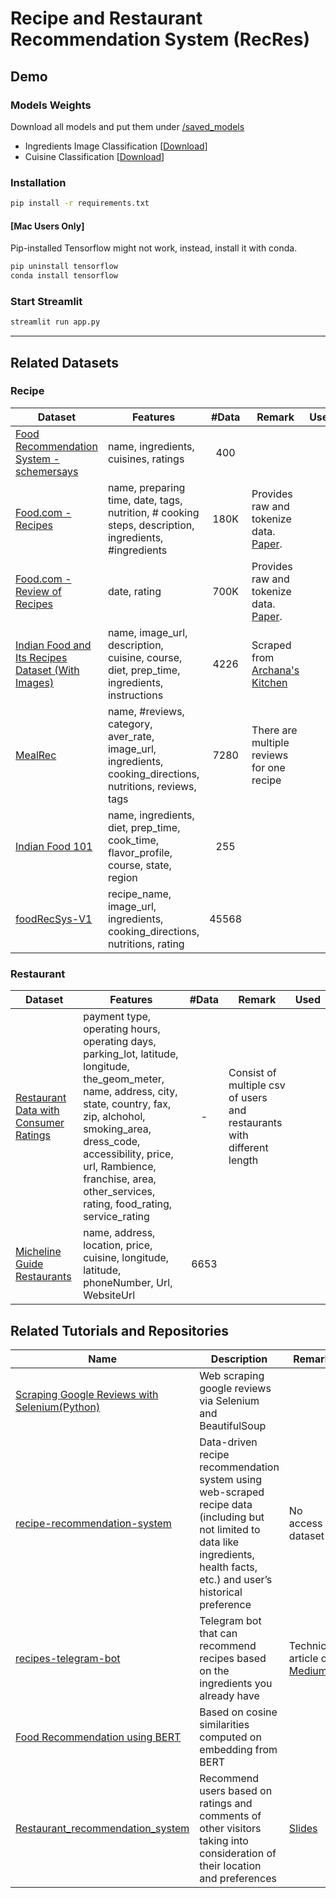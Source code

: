 # Recipe and Restaurant Recommendation System (RecRes)

## Demo

### Models Weights

Download all models and put them under [/saved_models](saved_models)
- Ingredients Image Classification [[Download](https://drive.google.com/drive/folders/14bD6szRrTCwEss9i5jHvZ0mNyCOLuava?usp=drive_link)]
- Cuisine Classification [[Download](https://drive.google.com/file/d/1-jsCInkVSk9To1r0nWCZW8GUx45134VK/view?usp=sharing)]
### Installation

```bash
pip install -r requirements.txt
```

#### [Mac Users Only]

Pip-installed Tensorflow might not work, instead, install it with conda.
```bash
pip uninstall tensorflow
conda install tensorflow
```

### Start Streamlit

```python
streamlit run app.py
```

---

## Related Datasets

### Recipe

|Dataset|Features|#Data |Remark|Used|
|-------|--------|:----:|------|:---:|
|[Food Recommendation System - schemersays](https://www.kaggle.com/datasets/schemersays/food-recommendation-system?select=1662574418893344.csv)|name, ingredients, cuisines, ratings|400|||
|[Food.com - Recipes](https://www.kaggle.com/datasets/shuyangli94/food-com-recipes-and-user-interactions)|name, preparing time, date, tags, nutrition, # cooking steps, description, ingredients, #ingredients|180K|Provides raw and tokenize data. [Paper](https://aclanthology.org/D19-1613/).|
|[Food.com - Review of Recipes](https://www.kaggle.com/datasets/shuyangli94/food-com-recipes-and-user-interactions)|date, rating|700K|Provides raw and tokenize data. [Paper](https://aclanthology.org/D19-1613/).||
|[Indian Food and Its Recipes Dataset (With Images)](https://www.kaggle.com/datasets/kishanpahadiya/indian-food-and-its-recipes-dataset-with-images)|name, image_url, description, cuisine, course, diet, prep_time, ingredients, instructions| 4226|Scraped from [Archana's Kitchen](https://www.archanaskitchen.com/)||
|[MealRec](https://github.com/WUT-IDEA/MealRec)|name, #reviews, category, aver_rate, image_url, ingredients, cooking_directions, nutritions, reviews, tags|7280|There are multiple reviews for one recipe|
|[Indian Food 101](https://www.kaggle.com/datasets/nehaprabhavalkar/indian-food-101)|name, ingredients, diet, prep_time, cook_time, flavor_profile, course, state, region|255|
|[foodRecSys-V1](https://www.kaggle.com/datasets/elisaxxygao/foodrecsysv1?select=core-data-valid_rating.csv)|recipe_name, image_url, ingredients, cooking_directions, nutritions, rating|45568|
### Restaurant

|Dataset|Features|#Data |Remark|Used|
|-------|--------|:----:|------|:---:|
|[Restaurant Data with Consumer Ratings](https://www.kaggle.com/datasets/uciml/restaurant-data-with-consumer-ratings)|payment type, operating hours, operating days, parking_lot, latitude, longitude, the_geom_meter, name, address, city, state, country, fax, zip, alchohol, smoking_area, dress_code, accessibility, price, url, Rambience, franchise, area, other_services, rating, food_rating, service_rating|-|Consist of multiple csv of users and restaurants with different length|
|[Micheline Guide Restaurants](https://www.kaggle.com/datasets/ngshiheng/michelin-guide-restaurants-2021)|name, address, location, price, cuisine, longitude, latitude, phoneNumber, Url, WebsiteUrl|6653|


## Related Tutorials and Repositories

|Name|Description|Remark|
|---|---|---|
|[Scraping Google Reviews with Selenium(Python)](https://medium.com/@isguzarsezgin/scraping-google-reviews-with-selenium-python-23135ffcc331)|Web scraping google reviews via Selenium and BeautifulSoup|
|[recipe-recommendation-system](https://github.com/ajemerson/recipe-recommendation-system)|Data-driven recipe recommendation system using web-scraped recipe data (including but not limited to data like ingredients, health facts, etc.) and user’s historical preference|No access to dataset
|[recipes-telegram-bot](https://github.com/RomainGratier/recipes-telegram-bot)|Telegram bot that can recommend recipes based on the ingredients you already have|Technical article on [Medium](https://romain-gratier.medium.com/de2d314f565d?source=friends_link&sk=c5280f8c50aa5551d1b36619891e9b4f)|
|[Food Recommendation using BERT](https://www.kaggle.com/code/ajitrajput/food-recommendation-using-bert/input)|Based on cosine similarities computed on embedding from BERT|
|[Restaurant_recommendation_system](https://github.com/MariloyH/Restaurant_recommendation_system)|Recommend users based on ratings and comments of other visitors taking into consideration of their location and preferences|[Slides](https://docs.google.com/presentation/d/1ZlSZUL6SJBcRnLjmMwqcynuWotso9JrDRmxAZ9-IRTA/edit#slide=id.p1/google_docs)
